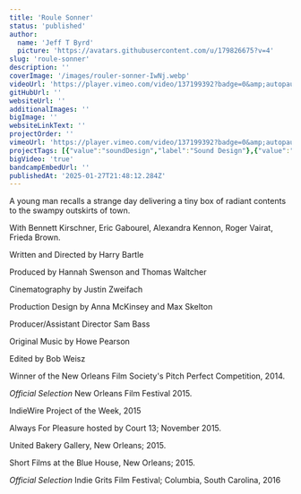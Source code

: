 ```yaml
---
title: 'Roule Sonner'
status: 'published'
author:
  name: 'Jeff T Byrd'
  picture: 'https://avatars.githubusercontent.com/u/179826675?v=4'
slug: 'roule-sonner'
description: ''
coverImage: '/images/rouler-sonner-IwNj.webp'
videoUrl: 'https://player.vimeo.com/video/137199392?badge=0&amp;autopause=0&amp;player_id=0&amp;app_id=58479'
gitHubUrl: ''
websiteUrl: ''
additionalImages: ''
bigImage: ''
websiteLinkText: ''
projectOrder: ''
vimeoUrl: 'https://player.vimeo.com/video/137199392?badge=0&amp;autopause=0&amp;player_id=0&amp;app_id=58479'
projectTags: [{"value":"soundDesign","label":"Sound Design"},{"value":"audioPost","label":"Audio Post"}]
bigVideo: 'true'
bandcampEmbedUrl: ''
publishedAt: '2025-01-27T21:48:12.284Z'
---
```


A young man recalls a strange day delivering a tiny box of radiant contents to the swampy outskirts of town.

With Bennett Kirschner, Eric Gabourel, Alexandra Kennon, Roger Vairat, Frieda Brown.

Written and Directed by Harry Bartle

Produced by Hannah Swenson and Thomas Waltcher

Cinematography by Justin Zweifach

Production Design by Anna McKinsey and Max Skelton

Producer/Assistant Director Sam Bass

Original Music by Howe Pearson

Edited by Bob Weisz

Winner of the New Orleans Film Society's Pitch Perfect Competition, 2014.

*Official Selection* New Orleans Film Festival 2015.

IndieWire Project of the Week, 2015

Always For Pleasure hosted by Court 13; November 2015.

United Bakery Gallery, New Orleans; 2015.

Short Films at the Blue House, New Orleans; 2015.

*Official Selection* Indie Grits Film Festival; Columbia, South Carolina, 2016